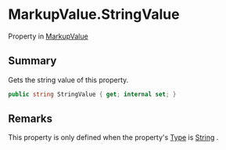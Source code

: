 # MarkupValue.StringValue

Property in [MarkupValue](/api/csharp/yarn.markup.markupvalue.md)

## Summary

Gets the string value of this property.

```csharp
public string StringValue { get; internal set; }
```

## Remarks


This property is only defined when the property's  <a href="yarn.markup.markupvalue.type.md">Type</a>  is  <a href="yarn.markup.markupvaluetype.string.md">String</a> .


